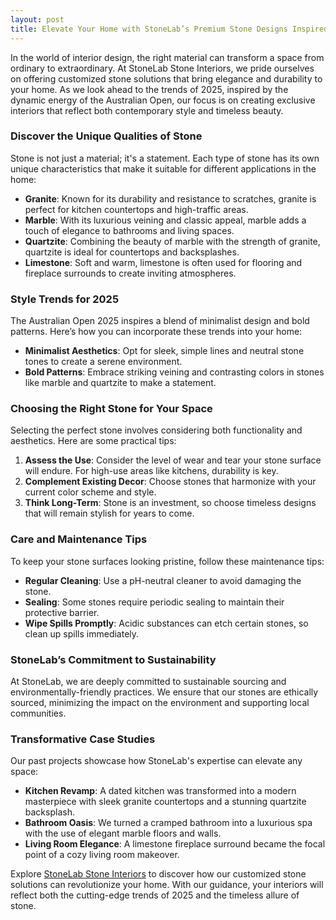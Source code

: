 ```yaml
---
layout: post
title: Elevate Your Home with StoneLab’s Premium Stone Designs Inspired by Australian Open 2025
---
```



In the world of interior design, the right material can transform a space from ordinary to extraordinary. At StoneLab Stone Interiors, we pride ourselves on offering customized stone solutions that bring elegance and durability to your home. As we look ahead to the trends of 2025, inspired by the dynamic energy of the Australian Open, our focus is on creating exclusive interiors that reflect both contemporary style and timeless beauty.

### Discover the Unique Qualities of Stone

Stone is not just a material; it's a statement. Each type of stone has its own unique characteristics that make it suitable for different applications in the home:

- **Granite**: Known for its durability and resistance to scratches, granite is perfect for kitchen countertops and high-traffic areas.
- **Marble**: With its luxurious veining and classic appeal, marble adds a touch of elegance to bathrooms and living spaces.
- **Quartzite**: Combining the beauty of marble with the strength of granite, quartzite is ideal for countertops and backsplashes.
- **Limestone**: Soft and warm, limestone is often used for flooring and fireplace surrounds to create inviting atmospheres.

### Style Trends for 2025

The Australian Open 2025 inspires a blend of minimalist design and bold patterns. Here’s how you can incorporate these trends into your home:

- **Minimalist Aesthetics**: Opt for sleek, simple lines and neutral stone tones to create a serene environment.
- **Bold Patterns**: Embrace striking veining and contrasting colors in stones like marble and quartzite to make a statement.

### Choosing the Right Stone for Your Space

Selecting the perfect stone involves considering both functionality and aesthetics. Here are some practical tips:

1. **Assess the Use**: Consider the level of wear and tear your stone surface will endure. For high-use areas like kitchens, durability is key.
2. **Complement Existing Decor**: Choose stones that harmonize with your current color scheme and style.
3. **Think Long-Term**: Stone is an investment, so choose timeless designs that will remain stylish for years to come.

### Care and Maintenance Tips

To keep your stone surfaces looking pristine, follow these maintenance tips:

- **Regular Cleaning**: Use a pH-neutral cleaner to avoid damaging the stone.
- **Sealing**: Some stones require periodic sealing to maintain their protective barrier.
- **Wipe Spills Promptly**: Acidic substances can etch certain stones, so clean up spills immediately.

### StoneLab’s Commitment to Sustainability

At StoneLab, we are deeply committed to sustainable sourcing and environmentally-friendly practices. We ensure that our stones are ethically sourced, minimizing the impact on the environment and supporting local communities.

### Transformative Case Studies

Our past projects showcase how StoneLab's expertise can elevate any space:

- **Kitchen Revamp**: A dated kitchen was transformed into a modern masterpiece with sleek granite countertops and a stunning quartzite backsplash.
- **Bathroom Oasis**: We turned a cramped bathroom into a luxurious spa with the use of elegant marble floors and walls.
- **Living Room Elegance**: A limestone fireplace surround became the focal point of a cozy living room makeover.

Explore [StoneLab Stone Interiors](https://stonelab.se) to discover how our customized stone solutions can revolutionize your home. With our guidance, your interiors will reflect both the cutting-edge trends of 2025 and the timeless allure of stone.